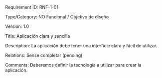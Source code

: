 Requirement 
ID: 
RNF-1-01

Type/Category: 
NO Funcional / Objetivo de diseño

Version: 
1.0 

Title: 
Aplicación clara y sencilla 

Description: 
La aplicación debe tener una interfície clara y fácil de utilizar.

Relations: 
Sense completar (pending) 

Comments: 
Deberemos definir la tecnología a utilizar para crear la aplicación.
